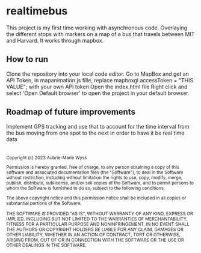 # realtimebus

This project is my first time working with asynchronous code. Overlaying the different stops with markers on a map of a bus that travels between MIT and Harvard. It works through mapbox.


<h2>How to run</h2>
Clone the repository into your local code editor.
Go to MapBox and get an API Token, in mapanimation.js fille, replace mapboxgl.accessToken = "THIS VALUE"; with your own API token
Open the index.html file
Right click and select 'Open Default browser' to open the project in your default browser.

<h2>Roadmap of future improvements</h2>
Implement GPS tracking and use that to account for the time interval from the bus moving from one spot to the next in order to have it be real time data<br>
<br><br>
<small>Copyright (c) 2023 Aubrie-Marie Wyss

Permission is hereby granted, free of charge, to any person obtaining a copy of this software and associated documentation files (the "Software"), to deal in the Software without restriction, including without limitation the rights to use, copy, modify, merge, publish, distribute, sublicense, and/or sell copies of the Software, and to permit persons to whom the Software is furnished to do so, subject to the following conditions:

The above copyright notice and this permission notice shall be included in all copies or substantial portions of the Software.

THE SOFTWARE IS PROVIDED "AS IS", WITHOUT WARRANTY OF ANY KIND, EXPRESS OR IMPLIED, INCLUDING BUT NOT LIMITED TO THE WARRANTIES OF MERCHANTABILITY, FITNESS FOR A PARTICULAR PURPOSE AND NONINFRINGEMENT. IN NO EVENT SHALL THE AUTHORS OR COPYRIGHT HOLDERS BE LIABLE FOR ANY CLAIM, DAMAGES OR OTHER LIABILITY, WHETHER IN AN ACTION OF CONTRACT, TORT OR OTHERWISE, ARISING FROM, OUT OF OR IN CONNECTION WITH THE SOFTWARE OR THE USE OR OTHER DEALINGS IN THE SOFTWARE.</small>
